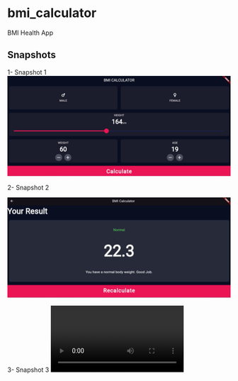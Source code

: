 # bmi_calculator

BMI Health App

## Snapshots

1- Snapshot 1
![Screen 1](/snaps/Snapshot%201.jpg)

2- Snapshot 2

![Screen 2](/snaps/Snapshot%202.jpg)

3- Snapshot 3
![Snapshot](/snaps/Running%20Android%20Virtual%20Device.mp4)


